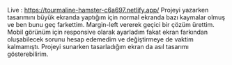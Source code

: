 Live : https://tourmaline-hamster-c6a697.netlify.app/
Projeyi yazarken tasarımını büyük ekranda yaptığım için normal ekranda bazı kaymalar olmuş ve ben bunu geç farkettim. Margin-left vererek geçici bir çözüm ürettim. Mobil görünüm için responsive olarak ayarladım fakat ekran farkından oluşabilecek sorunu hesap edemedim ve değiştirmeye de vaktim kalmamıştı. Projeyi sunarken tasarladığım ekran da asıl tasarımı gösterebilirim.
